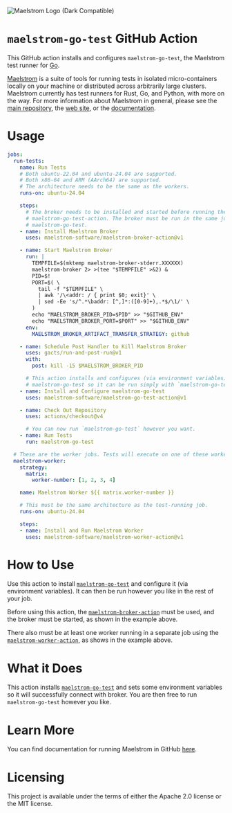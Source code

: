 ![Maelstrom Logo (Dark Compatible)](https://github.com/maelstrom-software/maelstrom/assets/146376379/7b46a1c1-e67f-412a-b618-42f7e2c25139)

# `maelstrom-go-test` GitHub Action

This GitHub action installs and configures `maelstrom-go-test`, the Maelstrom
test runner for [Go](https://go.dev).

[Maelstrom](https://github.com/maelstrom-software/maelstrom) is a suite of
tools for running tests in isolated micro-containers locally on your machine or
distributed across arbitrarily large clusters. Maelstrom currently has test
runners for Rust, Go, and Python, with more on the way. For more information
about Maelstrom in general, please see the [main
repository](https://github.com/maelstrom-software/maelstrom), the [web
site](https://maelstrom-software.com), or the
[documentation](https://maelstrom-software.com/doc/book/latest).

# Usage

```yml
jobs:
  run-tests:
    name: Run Tests
    # Both ubuntu-22.04 and ubuntu-24.04 are supported.
    # Both x86-64 and ARM (AArch64) are supported.
    # The architecture needs to be the same as the workers.
    runs-on: ubuntu-24.04

    steps:
      # The broker needs to be installed and started before running the
      # maelstrom-go-test-action. The broker must be run in the same job as
      # maelstrom-go-test.
    - name: Install Maelstrom Broker
      uses: maelstrom-software/maelstrom-broker-action@v1

    - name: Start Maelstrom Broker
      run: |
        TEMPFILE=$(mktemp maelstrom-broker-stderr.XXXXXX)
        maelstrom-broker 2> >(tee "$TEMPFILE" >&2) &
        PID=$!
        PORT=$( \
          tail -f "$TEMPFILE" \
          | awk '/\<addr: / { print $0; exit}' \
          | sed -Ee 's/^.*\baddr: [^,]*:([0-9]+),.*$/\1/' \
        )
        echo "MAELSTROM_BROKER_PID=$PID" >> "$GITHUB_ENV"
        echo "MAELSTROM_BROKER_PORT=$PORT" >> "$GITHUB_ENV"
      env:
        MAELSTROM_BROKER_ARTIFACT_TRANSFER_STRATEGY: github

    - name: Schedule Post Handler to Kill Maelstrom Broker
      uses: gacts/run-and-post-run@v1
      with:
        post: kill -15 $MAELSTROM_BROKER_PID

      # This action installs and configures (via environment variables)
      # maelstrom-go-test so it can be run simply with `maelstrom-go-test`.
    - name: Install and Configure maelstrom-go-test
      uses: maelstrom-software/maelstrom-go-test-action@v1

    - name: Check Out Repository
      uses: actions/checkout@v4

      # You can now run `maelstrom-go-test` however you want.
    - name: Run Tests
      run: maelstrom-go-test

  # These are the worker jobs. Tests will execute on one of these workers.
  maelstrom-worker:
    strategy:
      matrix:
        worker-number: [1, 2, 3, 4]

    name: Maelstrom Worker ${{ matrix.worker-number }}

    # This must be the same architecture as the test-running job.
    runs-on: ubuntu-24.04

    steps:
    - name: Install and Run Maelstrom Worker
      uses: maelstrom-software/maelstrom-worker-action@v1
```

# How to Use

Use this action to install
[`maelstrom-go-test`](https://maelstrom-software.com/doc/book/latest/maelstrom-go-test.html)
and configure it (via environment variables). It can then be run however you
like in the rest of your job.

Before using this action, the
[`maelstrom-broker-action`](https://github.com/maelstrom-software/maelstrom-broker-action)
must be used, and the broker must be started, as shown in the example above.

There also must be at least one worker running in a separate job using the
[`maelstrom-worker-action`](https://github.com/maelstrom-software/maelstrom-worker-action),
as shows in the example above.

# What it Does

This action installs
[`maelstrom-go-test`](https://maelstrom-software.com/doc/book/latest/maelstrom-go-test.html)
and sets some environment variables so it will successfully connect with
broker. You are then free to run `maelstrom-go-test` however you like.

# Learn More

You can find documentation for running Maelstrom in GitHub
[here](https://maelstrom-software.com/doc/book/latest/github.html).

# Licensing

This project is available under the terms of either the Apache 2.0 license or the MIT license.
